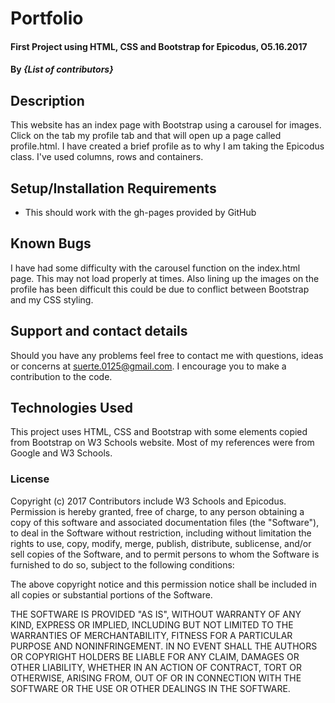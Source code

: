 # Portfolio

#### First Project using HTML, CSS and Bootstrap for Epicodus, O5.16.2017

#### By _**{List of contributors}**_

## Description

This website has an index page with Bootstrap using a carousel for images. Click on the tab my profile tab and that will open up a page called profile.html.  I have created a brief profile as to why I am taking the Epicodus class. I've used columns, rows and containers.

## Setup/Installation Requirements

* This should work with the gh-pages provided by GitHub


## Known Bugs

I have had some difficulty with the carousel function on the index.html page. This may not load properly at times. Also lining up the images on the profile has been difficult this could be due to conflict between Bootstrap and my CSS styling.

## Support and contact details

Should you have any problems feel free to contact me with questions, ideas or concerns at suerte.0125@gmail.com.  I encourage you to make a contribution to the code. 

## Technologies Used

This project uses HTML, CSS and Bootstrap with some elements copied from Bootstrap on W3 Schools website.  Most of my references were from Google and W3 Schools.

### License



Copyright (c) 2017 Contributors include W3 Schools and Epicodus.
Permission is hereby granted, free of charge, to any person obtaining a copy
of this software and associated documentation files (the "Software"), to deal
in the Software without restriction, including without limitation the rights
to use, copy, modify, merge, publish, distribute, sublicense, and/or sell
copies of the Software, and to permit persons to whom the Software is
furnished to do so, subject to the following conditions:

The above copyright notice and this permission notice shall be included in all
copies or substantial portions of the Software.

THE SOFTWARE IS PROVIDED "AS IS", WITHOUT WARRANTY OF ANY KIND, EXPRESS OR
IMPLIED, INCLUDING BUT NOT LIMITED TO THE WARRANTIES OF MERCHANTABILITY,
FITNESS FOR A PARTICULAR PURPOSE AND NONINFRINGEMENT. IN NO EVENT SHALL THE
AUTHORS OR COPYRIGHT HOLDERS BE LIABLE FOR ANY CLAIM, DAMAGES OR OTHER
LIABILITY, WHETHER IN AN ACTION OF CONTRACT, TORT OR OTHERWISE, ARISING FROM,
OUT OF OR IN CONNECTION WITH THE SOFTWARE OR THE USE OR OTHER DEALINGS IN THE
SOFTWARE.
